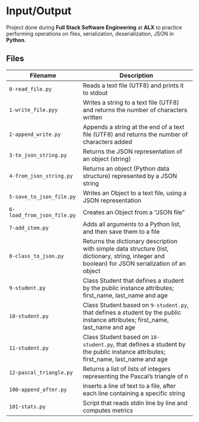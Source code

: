 # Input/Output
Project done during **Full Stack Software Engineering** at **ALX** to practice performing operations on files, serialization, deserialization, JSON in **Python**.

## Files

| Filename | Description |
| -------- | ----------- |
| `0-read_file.py` | Reads a text file (UTF8) and prints it to stdout |
| `1-write_file.pyy` | Writes a string to a text file (UTF8) and returns the number of characters written|
| `2-append_write.py` | Appends a string at the end of a text file (UTF8) and returns the number of characters added |
| `3-to_json_string.py` | Returns the JSON representation of an object (string) |
|`4-from_json_string.py` | Returns an object (Python data structure) represented by a JSON string |
| `5-save_to_json_file.py` | Writes an Object to a text file, using a JSON representation |
| `6-load_from_json_file.py` | Creates an Object from a “JSON file” |
| `7-add_item.py` | Adds all arguments to a Python list, and then save them to a file |
| `8-class_to_json.py` | Returns the dictionary description with simple data structure (list, dictionary, string, integer and boolean) for JSON serialization of an object |
| `9-student.py` | Class Student that defines a student by the public instance attributes; first_name, last_name and age |
| `10-student.py` | Class Student based on `9-student.py`, that defines a student by the public instance attributes; first_name, last_name and age |
| `11-student.py` |  Class Student based on `10-student.py`, that defines a student by the public instance attributes; first_name, last_name and age |
| `12-pascal_triangle.py` | Returns a list of lists of integers representing the Pascal’s triangle of n |
| `100-append_after.py` | Inserts a line of text to a file, after each line containing a specific string |
| `101-stats.py` | Script that reads stdin line by line and computes metrics |